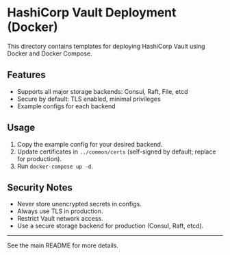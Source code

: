 # HashiCorp Vault Deployment (Docker)

This directory contains templates for deploying HashiCorp Vault using Docker and Docker Compose.

## Features
- Supports all major storage backends: Consul, Raft, File, etcd
- Secure by default: TLS enabled, minimal privileges
- Example configs for each backend

## Usage
1. Copy the example config for your desired backend.
2. Update certificates in `../common/certs` (self-signed by default; replace for production).
3. Run `docker-compose up -d`.

## Security Notes
- Never store unencrypted secrets in configs.
- Always use TLS in production.
- Restrict Vault network access.
- Use a secure storage backend for production (Consul, Raft, etcd).

---
See the main README for more details. 